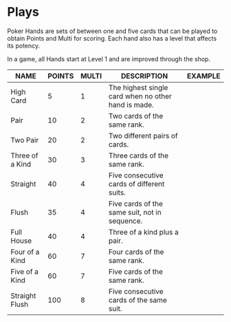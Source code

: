 # Plays
Poker Hands are sets of between one and five cards that can be played to obtain Points and Multi for scoring. Each hand also has a level that affects its potency.

In a game, all Hands start at Level 1 and are improved through the shop.

| NAME            | POINTS | MULTI | DESCRIPTION                                     | EXAMPLE              |
|-----------------|--------|-------|-------------------------------------------------|----------------------|
| High Card       | 5      | 1     | The highest single card when no other hand is made. |                      |
| Pair            | 10     | 2     | Two cards of the same rank.                    |                      |
| Two Pair        | 20     | 2     | Two different pairs of cards.                  |                      |
| Three of a Kind | 30     | 3     | Three cards of the same rank.                  |                      |
| Straight        | 40     | 4     | Five consecutive cards of different suits.     |                      |
| Flush           | 35     | 4     | Five cards of the same suit, not in sequence.  |                      |
| Full House      | 40     | 4     | Three of a kind plus a pair.                   |                      |
| Four of a Kind  | 60     | 7     | Four cards of the same rank.                   |                      |
| Five of a Kind  | 60     | 7     | Five cards of the same rank.                   |                      |
| Straight Flush  | 100    | 8     | Five consecutive cards of the same suit.       |                      |

​